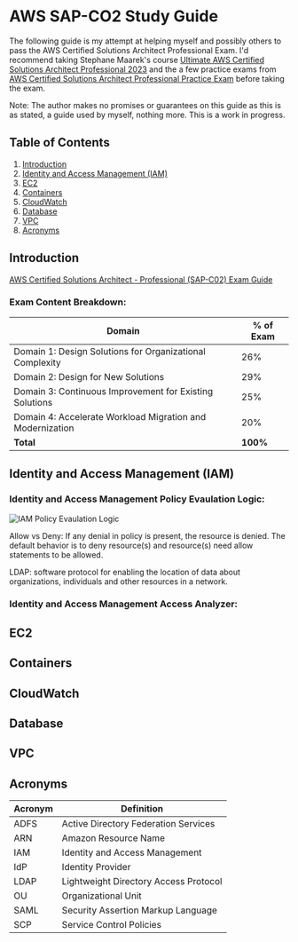 # AWS SAP-CO2 Study Guide
The following guide is my attempt at helping myself and possibly others to pass the AWS Certified Solutions Architect Professional Exam.  I'd recommend taking Stephane Maarek's course [Ultimate AWS Certified Solutions Architect Professional 2023](https://www.udemy.com/course/aws-solutions-architect-professional/) and the a few practice exams from [AWS Certified Solutions Architect Professional Practice Exam](https://www.udemy.com/course/aws-certified-solutions-architect-professional-aws-practice-exams/) before taking the exam.  

Note: The author makes no promises or guarantees on this guide as this is as stated, a guide used by myself, nothing more.  This is a work in progress.  

## Table of Contents
1. <a href="#introduction">Introduction</a>
2. <a href="#identity-and-access-management-iam">Identity and Access Management (IAM)</a>
3. <a href="#ec2">EC2</a>
4. <a href="#containers">Containers</a>
5. <a href="#cloudwatch">CloudWatch</a>
6. <a href="#database">Database</a>
7. <a href="#vpc">VPC</a>
8. <a href="#acronyms">Acronyms</a>

## Introduction
<a href="https://d1.awsstatic.com/training-and-certification/docs-sa-pro/AWS-Certified-Solutions-Architect-Professional_Exam-Guide.pdf">AWS Certified Solutions Architect - Professional (SAP-C02) Exam Guide</a>
### Exam Content Breakdown:

| Domain  | % of Exam |
| ------------- | ------------- |
| Domain 1: Design Solutions for Organizational Complexity  | 26%  |
| Domain 2: Design for New Solutions  | 29%  |
| Domain 3: Continuous Improvement for Existing Solutions | 25% |
| Domain 4: Accelerate Workload Migration and Modernization | 20% |
| **Total** | **100%** |

## Identity and Access Management (IAM)

### Identity and Access Management Policy Evaulation Logic:
![IAM Policy Evaulation Logic](https://docs.aws.amazon.com/images/IAM/latest/UserGuide/images/PolicyEvaluationHorizontal111621.png)

Allow vs Deny: If any denial in policy is present, the resource is denied.  The default behavior is to deny resource(s) and resource(s) need allow statements to be allowed.  

LDAP: software protocol for enabling the location of data about organizations, individuals and other resources in a network.  

###  Identity and Access Management Access Analyzer:

## EC2

## Containers

## CloudWatch

## Database

## VPC

## Acronyms

| Acronym  | Definition |
| ------------- | ------------- |
| ADFS | Active Directory Federation Services |
| ARN | Amazon Resource Name |
| IAM |  Identity and Access Management |
| IdP | Identity Provider |
| LDAP | Lightweight Directory Access Protocol |
| OU | Organizational Unit |
| SAML | Security Assertion Markup Language |
| SCP | Service Control Policies  |
